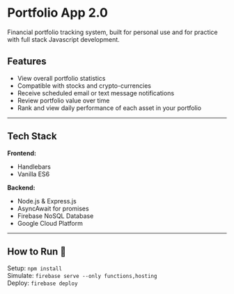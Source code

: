# Portfolio App 2.0
Financial portfolio tracking system, built for personal use and for practice with full stack Javascript development.
  
## Features  
* View overall portfolio statistics  
* Compatible with stocks and crypto-currencies
* Receive scheduled email or text message notifications  
* Review portfolio value over time  
* Rank and view daily performance of each asset in your portfolio  
 ---
## Tech Stack  
**Frontend:**  
* Handlebars  
* Vanilla ES6  
 
**Backend:**   
* Node.js & Express.js  
* AsyncAwait for promises  
* Firebase NoSQL Database  
* Google Cloud Platform  
---
## How to Run 🏃‍  
Setup: `npm install`  
Simulate: `firebase serve --only functions,hosting`  
Deploy: `firebase deploy`  
